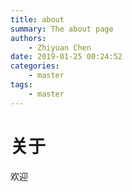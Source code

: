 ```yaml
---
title: about
summary: The about page
authors:
    - Zhiyuan Chen
date: 2019-01-25 00:24:52
categories: 
    - master
tags:
    - master
---
```

# 关于
欢迎